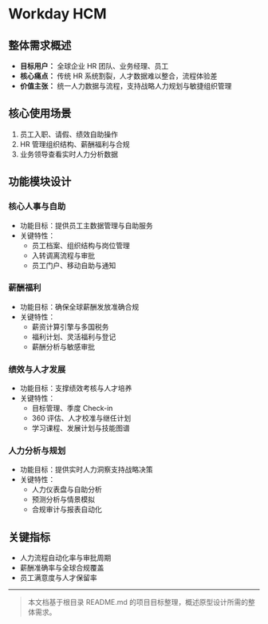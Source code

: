 # Workday HCM

## 整体需求概述

- **目标用户：** 全球企业 HR 团队、业务经理、员工
- **核心痛点：** 传统 HR 系统割裂，人才数据难以整合，流程体验差
- **价值主张：** 统一人力数据与流程，支持战略人力规划与敏捷组织管理

## 核心使用场景

1. 员工入职、请假、绩效自助操作
2. HR 管理组织结构、薪酬福利与合规
3. 业务领导查看实时人力分析数据

## 功能模块设计

### 核心人事与自助

- 功能目标：提供员工主数据管理与自助服务
- 关键特性：
  - 员工档案、组织结构与岗位管理
  - 入转调离流程与审批
  - 员工门户、移动自助与通知

### 薪酬福利

- 功能目标：确保全球薪酬发放准确合规
- 关键特性：
  - 薪资计算引擎与多国税务
  - 福利计划、灵活福利与登记
  - 薪酬分析与敏感审批

### 绩效与人才发展

- 功能目标：支撑绩效考核与人才培养
- 关键特性：
  - 目标管理、季度 Check-in
  - 360 评估、人才校准与继任计划
  - 学习课程、发展计划与技能图谱

### 人力分析与规划

- 功能目标：提供实时人力洞察支持战略决策
- 关键特性：
  - 人力仪表盘与自助分析
  - 预测分析与情景模拟
  - 合规审计与报表自动化

## 关键指标

- 人力流程自动化率与审批周期
- 薪酬准确率与全球合规覆盖
- 员工满意度与人才保留率

---

> 本文档基于根目录 README.md 的项目目标整理，概述原型设计所需的整体需求。